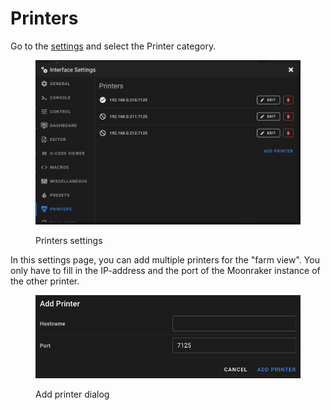 # Printers

Go to the [settings](./) and select the Printer category.

<figure><img src="../../.gitbook/assets/image (7).png" alt=""><figcaption><p>Printers settings</p></figcaption></figure>

In this settings page, you can add multiple printers for the "farm view". You only have to fill in the IP-address and the port of the Moonraker instance of the other printer.

<figure><img src="../../.gitbook/assets/image (16).png" alt=""><figcaption><p>Add printer dialog</p></figcaption></figure>
